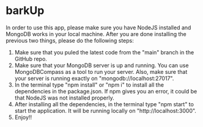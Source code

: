 # barkUp

In order to use this app, please make sure you have NodeJS installed and MongoDB works in your local machine. After you are done installing the previous two things, please do the following steps:

1. Make sure that you puled the latest code from the "main" branch in the GitHub repo.
2. Make sure that your MongoDB server is up and running. You can use MongoDBCompass as a tool to run your server. Also, make sure that your server is running exactly on "mongodb://localhost:27017".
3. In the terminal type "npm install" or "npm i" to install all the dependencies in the package.json. If npm gives you an error, it could be that NodeJS was not installed properly.
4. After installing all the dependencies, in the terminal type "npm start" to start the application. It will be running locally on "http://localhost:3000".
5. Enjoy!!
